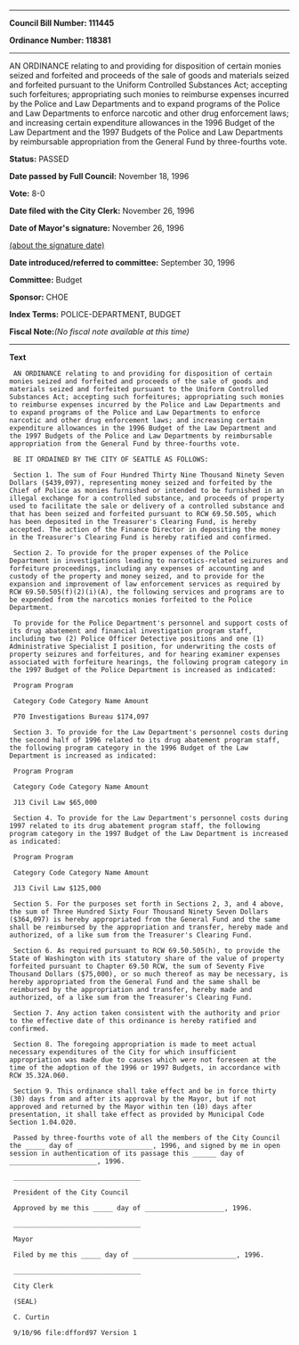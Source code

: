 

********

**Council Bill Number: 111445**
   
**Ordinance Number: 118381**
********

 AN ORDINANCE relating to and providing for disposition of certain monies seized and forfeited and proceeds of the sale of goods and materials seized and forfeited pursuant to the Uniform Controlled Substances Act; accepting such forfeitures; appropriating such monies to reimburse expenses incurred by the Police and Law Departments and to expand programs of the Police and Law Departments to enforce narcotic and other drug enforcement laws; and increasing certain expenditure allowances in the 1996 Budget of the Law Department and the 1997 Budgets of the Police and Law Departments by reimbursable appropriation from the General Fund by three-fourths vote.

**Status:** PASSED
   
**Date passed by Full Council:** November 18, 1996
   
**Vote:** 8-0
   
**Date filed with the City Clerk:** November 26, 1996
   
**Date of Mayor's signature:** November 26, 1996
   
[(about the signature date)](/~public/approvaldate.htm)
   
   
   
**Date introduced/referred to committee:** September 30, 1996
   
**Committee:** Budget
   
**Sponsor:** CHOE
   
   
**Index Terms:** POLICE-DEPARTMENT, BUDGET

**Fiscal Note:**_(No fiscal note available at this time)_

********

**Text**
   
```
 AN ORDINANCE relating to and providing for disposition of certain monies seized and forfeited and proceeds of the sale of goods and materials seized and forfeited pursuant to the Uniform Controlled Substances Act; accepting such forfeitures; appropriating such monies to reimburse expenses incurred by the Police and Law Departments and to expand programs of the Police and Law Departments to enforce narcotic and other drug enforcement laws; and increasing certain expenditure allowances in the 1996 Budget of the Law Department and the 1997 Budgets of the Police and Law Departments by reimbursable appropriation from the General Fund by three-fourths vote.

 BE IT ORDAINED BY THE CITY OF SEATTLE AS FOLLOWS:

 Section 1. The sum of Four Hundred Thirty Nine Thousand Ninety Seven Dollars ($439,097), representing money seized and forfeited by the Chief of Police as monies furnished or intended to be furnished in an illegal exchange for a controlled substance, and proceeds of property used to facilitate the sale or delivery of a controlled substance and that has been seized and forfeited pursuant to RCW 69.50.505, which has been deposited in the Treasurer's Clearing Fund, is hereby accepted. The action of the Finance Director in depositing the money in the Treasurer's Clearing Fund is hereby ratified and confirmed.

 Section 2. To provide for the proper expenses of the Police Department in investigations leading to narcotics-related seizures and forfeiture proceedings, including any expenses of accounting and custody of the property and money seized, and to provide for the expansion and improvement of law enforcement services as required by RCW 69.50.505(f)(2)(i)(A), the following services and programs are to be expended from the narcotics monies forfeited to the Police Department.

 To provide for the Police Department's personnel and support costs of its drug abatement and financial investigation program staff, including two (2) Police Officer Detective positions and one (1) Administrative Specialist I position, for underwriting the costs of property seizures and forfeitures, and for hearing examiner expenses associated with forfeiture hearings, the following program category in the 1997 Budget of the Police Department is increased as indicated:

 Program Program

 Category Code Category Name Amount

 P70 Investigations Bureau $174,097

 Section 3. To provide for the Law Department's personnel costs during the second half of 1996 related to its drug abatement program staff, the following program category in the 1996 Budget of the Law Department is increased as indicated:

 Program Program

 Category Code Category Name Amount

 J13 Civil Law $65,000

 Section 4. To provide for the Law Department's personnel costs during 1997 related to its drug abatement program staff, the following program category in the 1997 Budget of the Law Department is increased as indicated:

 Program Program

 Category Code Category Name Amount

 J13 Civil Law $125,000

 Section 5. For the purposes set forth in Sections 2, 3, and 4 above, the sum of Three Hundred Sixty Four Thousand Ninety Seven Dollars ($364,097) is hereby appropriated from the General Fund and the same shall be reimbursed by the appropriation and transfer, hereby made and authorized, of a like sum from the Treasurer's Clearing Fund.

 Section 6. As required pursuant to RCW 69.50.505(h), to provide the State of Washington with its statutory share of the value of property forfeited pursuant to Chapter 69.50 RCW, the sum of Seventy Five Thousand Dollars ($75,000), or so much thereof as may be necessary, is hereby appropriated from the General Fund and the same shall be reimbursed by the appropriation and transfer, hereby made and authorized, of a like sum from the Treasurer's Clearing Fund.

 Section 7. Any action taken consistent with the authority and prior to the effective date of this ordinance is hereby ratified and confirmed.

 Section 8. The foregoing appropriation is made to meet actual necessary expenditures of the City for which insufficient appropriation was made due to causes which were not foreseen at the time of the adoption of the 1996 or 1997 Budgets, in accordance with RCW 35.32A.060.

 Section 9. This ordinance shall take effect and be in force thirty (30) days from and after its approval by the Mayor, but if not approved and returned by the Mayor within ten (10) days after presentation, it shall take effect as provided by Municipal Code Section 1.04.020.

 Passed by three-fourths vote of all the members of the City Council the _____ day of ___________________, 1996, and signed by me in open session in authentication of its passage this ______ day of ______________________, 1996.

 ________________________________

 President of the City Council

 Approved by me this _____ day of ____________________, 1996.

 ________________________________

 Mayor

 Filed by me this _____ day of __________________________, 1996.

 ________________________________

 City Clerk

 (SEAL)

 C. Curtin

 9/10/96 file:dfford97 Version 1

```
